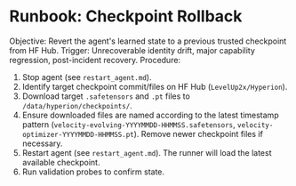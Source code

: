 # Runbook: Checkpoint Rollback
Objective: Revert the agent's learned state to a previous trusted checkpoint from HF Hub.
Trigger: Unrecoverable identity drift, major capability regression, post-incident recovery.
Procedure:
1. Stop agent (see `restart_agent.md`).
2. Identify target checkpoint commit/files on HF Hub (`LevelUp2x/Hyperion`).
3. Download target `.safetensors` and `.pt` files to `/data/hyperion/checkpoints/`.
4. Ensure downloaded files are named according to the latest timestamp pattern (`velocity-evolving-YYYYMMDD-HHMMSS.safetensors`, `velocity-optimizer-YYYYMMDD-HHMMSS.pt`). Remove newer checkpoint files if necessary.
5. Restart agent (see `restart_agent.md`). The runner will load the latest available checkpoint.
6. Run validation probes to confirm state.
